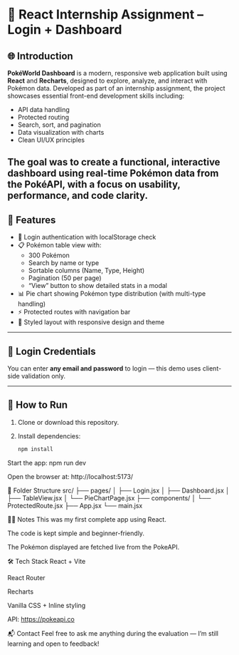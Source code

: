 # 🧩 React Internship Assignment – Login + Dashboard

## 🌐 Introduction

**PokéWorld Dashboard** is a modern, responsive web application built using **React** and **Recharts**, designed to explore, analyze, and interact with Pokémon data. Developed as part of an internship assignment, the project showcases essential front-end development skills including:

- API data handling
- Protected routing
- Search, sort, and pagination
- Data visualization with charts
- Clean UI/UX principles

The goal was to create a functional, interactive dashboard using real-time Pokémon data from the PokéAPI, with a focus on usability, performance, and code clarity.
---
## 🌟 Features

- 🔐 Login authentication with localStorage check
- 📋 Pokémon table view with:
  - 300 Pokémon
  - Search by name or type
  - Sortable columns (Name, Type, Height)
  - Pagination (50 per page)
  - “View” button to show detailed stats in a modal
- 📊 Pie chart showing Pokémon type distribution (with multi-type handling)
- ⚡ Protected routes with navigation bar
- 🎨 Styled layout with responsive design and theme

---
## 🔐 Login Credentials

You can enter **any email and password** to login — this demo uses client-side validation only.

---

## 🚀 How to Run

1. Clone or download this repository.
2. Install dependencies:

   ```bash
   npm install

Start the app: 
  npm run dev

Open the browser at: http://localhost:5173/

📁 Folder Structure
src/
├── pages/
│   ├── Login.jsx
│   ├── Dashboard.jsx
│   ├── TableView.jsx
│   └── PieChartPage.jsx
├── components/
│   └── ProtectedRoute.jsx
├── App.jsx
└── main.jsx


🙋‍♂️ Notes
This was my first complete app using React.

The code is kept simple and beginner-friendly.

The Pokémon displayed are fetched live from the PokeAPI.

🛠️ Tech Stack
React + Vite

React Router

Recharts

Vanilla CSS + Inline styling

API: https://pokeapi.co

📬 Contact
Feel free to ask me anything during the evaluation — I’m still learning and open to feedback!



